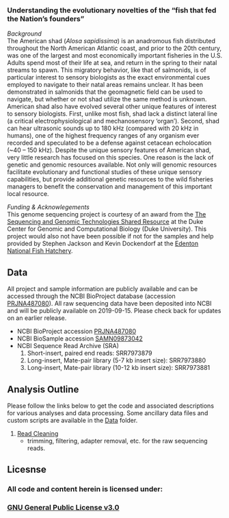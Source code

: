 ### Understanding the evolutionary novelties of the “fish that fed the Nation’s founders”
_Background_  
The American shad (_Alosa sapidissima_) is an anadromous fish distributed throughout the North American Atlantic coast, and prior to the 20th century, was one of the largest and most economically important fisheries in the U.S.  Adults spend most of their life at sea, and return in the spring to their natal streams to spawn.  This migratory behavior, like that of salmonids, is of particular interest to sensory biologists as the exact environmental cues employed to navigate to their natal areas remains unclear.  It has been demonstrated in salmonids that the geomagnetic field can be used to navigate, but whether or not shad utilize the same method is unknown.  American shad also have evolved several other unique features of interest to sensory biologists.  First, unlike most fish, shad lack a distinct lateral line (a critical electrophysiological and mechanosensory ‘organ’).  Second, shad can hear ultrasonic sounds up to 180 kHz (compared with 20 kHz in humans), one of the highest frequency ranges of any organism ever recorded and speculated to be a defense against cetacean echolocation (~40 – 150 kHz).  Despite the unique sensory features of American shad, very little research has focused on this species.  One reason is the lack of genetic and genomic resources available.  Not only will genomic resources facilitate evolutionary and functional studies of these unique sensory capabilities, but provide additional genetic resources to the wild fisheries managers to benefit the conservation and management of this important local resource.  

_Funding & Acknowlegements_  
This genome sequencing project is courtesy of an award from the [The Sequencing and Genomic Technologies Shared Resource](https://genome.duke.edu) at the Duke Center for Genomic and Computational Biology (Duke University). This project would also not have been possible if not for the samples and help provided by Stephen Jackson and Kevin Dockendorf at the [Edenton National Fish Hatchery](https://www.fws.gov/edenton/).

## Data
All project and sample information are publicly available and can be accessed through the NCBI BioProject database (accession [PRJNA487080](https://www.ncbi.nlm.nih.gov/bioproject/487080)).  All raw sequencing data have been deposited into NCBI and will be publicly available on 2019-09-15.  Please check back for updates on an earlier release.
- NCBI BioProject accession [PRJNA487080](https://www.ncbi.nlm.nih.gov/bioproject/487080)
- NCBI BioSample accession [SAMN09873042](https://www.ncbi.nlm.nih.gov/biosample/SAMN09873042)
- NCBI Sequence Read Archive (SRA)
  1.  Short-insert, paired end reads: SRR7973879
  2.  Long-insert, Mate-pair library (5-7 kb insert size): SRR7973880
  3.  Long-insert, Mate-pair library (10-12 kb insert size): SRR7973881

## Analysis Outline
Please follow the links below to get the code and associated descriptions for various analyses and data processing.
Some ancillary data files and custom scripts are available in the [Data](./Data) folder.

1. [Read Cleaning](./read-cleaning.md)
    - trimming, filtering, adapter removal, etc. for the raw sequencing reads.


## Licesnse
### All code and content herein is licensed under:
### [GNU General Public License v3.0](./LICENSE)

